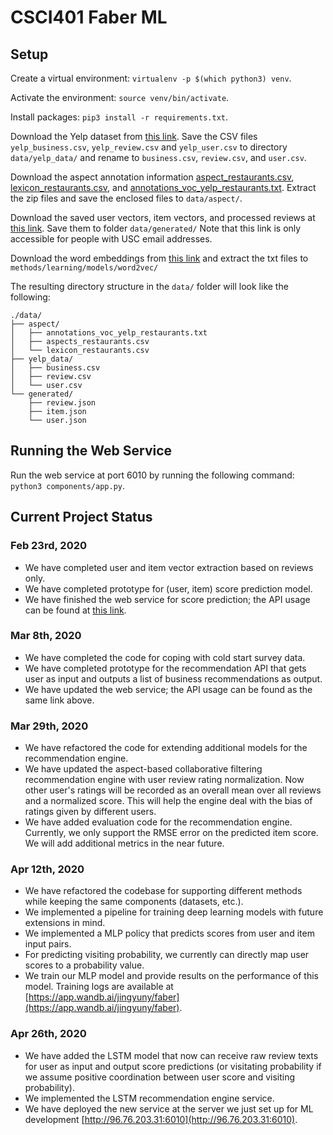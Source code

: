 # CSCI401 Faber ML

## Setup

Create a virtual environment: `virtualenv -p $(which python3) venv`.

Activate the environment: `source venv/bin/activate`.

Install packages: `pip3 install -r requirements.txt`.

Download the Yelp dataset from [this link](https://www.kaggle.com/yelp-dataset/yelp-dataset/version/4). Save the CSV files `yelp_business.csv`, `yelp_review.csv` and `yelp_user.csv` to directory `data/yelp_data/` and rename to `business.csv`, `review.csv`, and `user.csv`.

Download the aspect annotation information [aspect\_restaurants.csv](http://ir.ii.uam.es/aspects/data/vocabularies/aspects_restaurants.zip), [lexicon\_restaurants.csv](http://ir.ii.uam.es/aspects/data/lexicons/lexicon_restaurants.zip), and [annotations\_voc\_yelp\_restaurants.txt](http://ir.ii.uam.es/aspects/data/annotations/voc/annotations_voc_yelp_restaurants.zip). Extract the zip files and save the enclosed files to `data/aspect/`.

Download the saved user vectors, item vectors, and processed reviews at [this link](https://drive.google.com/drive/folders/1Jt3U2ix-zsZljOEYikY8Hc3y_kLDYH5G?usp=sharing). Save them to folder `data/generated/` Note that this link is only accessible for people with USC email addresses.

Download the word embeddings from [this link](http://nlp.stanford.edu/data/glove.6B.zip) and extract the txt files to `methods/learning/models/word2vec/`

The resulting directory structure in the `data/` folder will look like the following:

```
./data/
├── aspect/
│   ├── annotations_voc_yelp_restaurants.txt
│   ├── aspects_restaurants.csv
│   └── lexicon_restaurants.csv
├── yelp_data/
│   ├── business.csv
│   ├── review.csv
│   └── user.csv
└── generated/
    ├── review.json
    ├── item.json
    └── user.json
```

## Running the Web Service

Run the web service at port 6010 by running the following command: `python3 components/app.py`.

## Current Project Status

### Feb 23rd, 2020

* We have completed user and item vector extraction based on reviews only.
* We have completed prototype for (user, item) score prediction model.
* We have finished the web service for score prediction; the API usage can be found at [this link](https://www.getpostman.com/collections/8973bb93151b84d82b38).

### Mar 8th, 2020

* We have completed the code for coping with cold start survey data.
* We have completed prototype for the recommendation API that gets user as input and outputs a list of business recommendations as output.
* We have updated the web service; the API usage can be found as the same link above.

### Mar 29th, 2020

* We have refactored the code for extending additional models for the recommendation engine.
* We have updated the aspect-based collaborative filtering recommendation engine with user review rating normalization. Now other user's ratings will be recorded as an overall mean over all reviews and a normalized score. This will help the engine deal with the bias of ratings given by different users.
* We have added evaluation code for the recommendation engine. Currently, we only support the RMSE error on the predicted item score. We will add additional metrics in the near future.

### Apr 12th, 2020

* We have refactored the codebase for supporting different methods while keeping the same components (datasets, etc.).
* We implemented a pipeline for training deep learning models with future extensions in mind.
* We implemented a MLP policy that predicts scores from user and item input pairs.
* For predicting visiting probability, we currently can directly map user scores to a probability value.
* We train our MLP model and provide results on the performance of this model. Training logs are available at [https://app.wandb.ai/jingyuny/faber](https://app.wandb.ai/jingyuny/faber).

### Apr 26th, 2020

* We have added the LSTM model that now can receive raw review texts for user as input and output score predictions (or visitating probability if we assume positive coordination between user score and visiting probability).
* We implemented the LSTM recommendation engine service.
* We have deployed the new service at the server we just set up for ML development [http://96.76.203.31:6010](http://96.76.203.31:6010).
